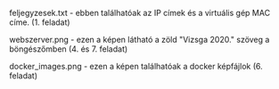 feljegyzesek.txt - ebben találhatóak az IP címek és a virtuális gép MAC címe. (1. feladat)


webszerver.png - ezen a képen látható a zöld "Vizsga 2020." szöveg a böngészőmben (4. és 7. feladat)


docker_images.png - ezen a képen találhatóak a docker képfájlok (6. feladat)


